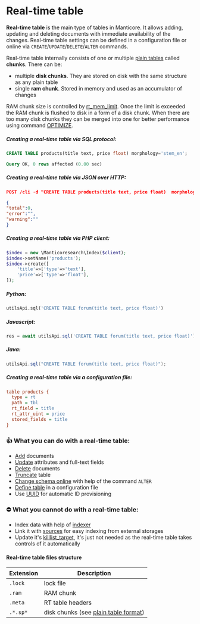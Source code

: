# Real-time table

<!-- example rt -->
**Real-time table** is the main type of tables in Manticore. It allows adding, updating and deleting documents with immediate availability of the changes. Real-time table settings can be defined in a configuration file or online via `CREATE`/`UPDATE`/`DELETE`/`ALTER` commands.

Real-time table internally consists of one or multiple [plain tables](../../Creating_a_table/Local_tables/Plain_table.md) called **chunks**. There can be:

* multiple **disk chunks**. They are stored on disk with the same structure as any plain table
* single **ram chunk**. Stored in memory and used as an accumulator of changes

RAM chunk size is controlled by [rt_mem_limit](../../Creating_a_table/Local_tables/Plain_and_real-time_table_settings.md#rt_mem_limit). Once the limit is exceeded the RAM chunk is flushed to disk in a form of a disk chunk. When there are too many disk chunks they can be merged into one for better performance using command [OPTIMIZE](../../Securing_and_compacting_a_table/Compacting_a_table.md#OPTIMIZE-TABLE).

<!-- intro -->
##### Creating a real-time table via SQL protocol:
<!-- request SQL -->

```sql
CREATE TABLE products(title text, price float) morphology='stem_en';
```
<!-- response SQL -->

```sql
Query OK, 0 rows affected (0.00 sec)
```

<!-- intro-->
##### Creating a real-time table via JSON over HTTP:
<!-- request JSON -->

```JSON
POST /cli -d "CREATE TABLE products(title text, price float)  morphology='stem_en'"
```

<!-- response JSON -->

```json
{
"total":0,
"error":"",
"warning":""
}
```

<!-- intro -->
##### Creating a real-time table via PHP client:
<!-- request PHP -->

```php
$index = new \Manticoresearch\Index($client);
$index->setName('products');
$index->create([
    'title'=>['type'=>'text'],
    'price'=>['type'=>'float'],
]);
```

<!-- intro -->
##### Python:
<!-- request Python -->
```python
utilsApi.sql('CREATE TABLE forum(title text, price float)')
```

<!-- intro -->
##### Javascript:

<!-- request Javascript -->
```javascript
res = await utilsApi.sql('CREATE TABLE forum(title text, price float)');
```

<!-- intro -->
##### Java:
<!-- request Java -->
```java
utilsApi.sql("CREATE TABLE forum(title text, price float)");
```

<!-- intro -->
##### Creating a real-time table via a configuration file:
<!-- request CONFIG -->

```ini
table products {
  type = rt
  path = tbl
  rt_field = title
  rt_attr_uint = price
  stored_fields = title
}
```
<!-- end -->

### 👍 What you can do with a real-time table:
* [Add](../../Data_creation_and_modification/Adding_documents_to_a_table/Adding_documents_to_a_real-time_table.md) documents
* [Update](../../Quick_start_guide.md#Update) attributes and full-text fields
* [Delete](../../Quick_start_guide.md#Delete) documents
* [Truncate](../../Emptying_a_table.md) table
* [Change schema online](../../Updating_table_schema_and_settings.md#Updating-table-schema-in-RT-mode) with help of the command `ALTER`
* [Define table](../../Creating_a_table/Local_tables/Real-time_table.md) in a configuration file
* Use [UUID](../../Data_creation_and_modification/Adding_documents_to_a_table/Adding_documents_to_a_real-time_table.md#Auto-ID) for automatic ID provisioning

### ⛔ What you cannot do with a real-time table:
* Index data with help of [indexer](../../Data_creation_and_modification/Adding_data_from_external_storages/Plain_tables_creation.md#Indexer-tool)
* Link it with [sources](../../Data_creation_and_modification/Adding_data_from_external_storages/Fetching_from_databases/Execution_of_fetch_queries.md) for easy indexing from external storages
* Update it's [killlist_target](../../Creating_a_table/Local_tables/Plain_and_real-time_table_settings.md#killlist_target), it's just not needed as the real-time table takes controls of it automatically

#### Real-time table files structure
| Extension | Description |
| - | - |
| `.lock` | lock file |
| `.ram` | RAM chunk |
| `.meta` | RT table headers |
| `.*.sp*` | disk chunks (see [plain table format](../../Creating_a_table/Local_tables/Plain_table.md#Plain-table-files-structure)) |
